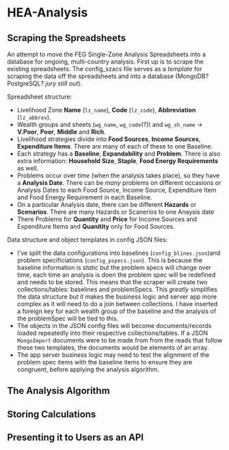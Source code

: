 # HEA-Analysis

## Scraping the Spreadsheets

An attempt to move the FEG Single-Zone Analysis Spreadsheets into a database for ongoing, multi-country analysis.
First up is to scrape the existing spreadsheets. The config_szacs file serves as a _template_ for scraping the data off the spreadsheets and into a database (MongoDB? PostgreSQL? _jury still out_).

Spreadsheet structure:
   - Livelihood Zone **Name** (`lz_name`), **Code** (`lz_code`), **Abbreviation** (`lz_abbrev`).
   - Wealth groups and sheets (`wg_name`, `wg_code`(?)) and `wg_sh_name` -> **V.Poor**, **Poor**, **Middle** and **Rich**.
   - Livelihood strategies divide into **Food Sources**, **Income Sources**, **Expenditure Items**. There are many of each of these to one Baseline.
   - Each strategy has a **Baseline**, **Expandability** and **Problem**. There is also extra information: **Household Size**, **Staple**, **Food Energy Requirements** as well.
   - Problems occur over _time_ (when the analysis takes place), so they have a **Analysis Date**. There can be _many_ problems on different occasions or Analysis Dates to each Food Source, Income Source, Expenditure Item and Food Energy Requirement in each Baseline.
   - On a particular Analysis date, there can be different **Hazards** or **Scenarios**. There are many Hazards or Scanerios to one Anaysis date
   - There Problems for **Quantity** and **Price** for Income Sources and Expenditure Items and **Quanitity** only for Food Sources.

Data structure and object templates in config JSON files:
   - I've split the data configurations into baselines (`config_blines.json`)and problem specificiations (`config_pspecs.json`). This is because the baseline information is _static_ but the problem specs will change over time, each time an analysis is doen the problem spec will be redefined and needs to be stored. This means that the scraper will create two collections/tables: baselines and problemSpecs. This _greatly_ simplifies the data structure _but_ it makes the business logic and server app more complex as it will need to do a join between collections. I have inserted a foreign key for each wealth group of the baseline and the analysis of the problemSpec will be tied to this.
   - The objects in the JSON config files will become documents/records loaded repeatedly into their respective collections/tables. If a JSON `MongoImport` documents were to be made from from the reads that follow these two templates, the documents would be elements of an array.
   - The app server business logic may need to test the alignment of the problem spec items with the baseline items to ensure they are congruent, before applying the analysis algorithm.



## The Analysis Algorithm

## Storing Calculations

## Presenting it to Users as an API
